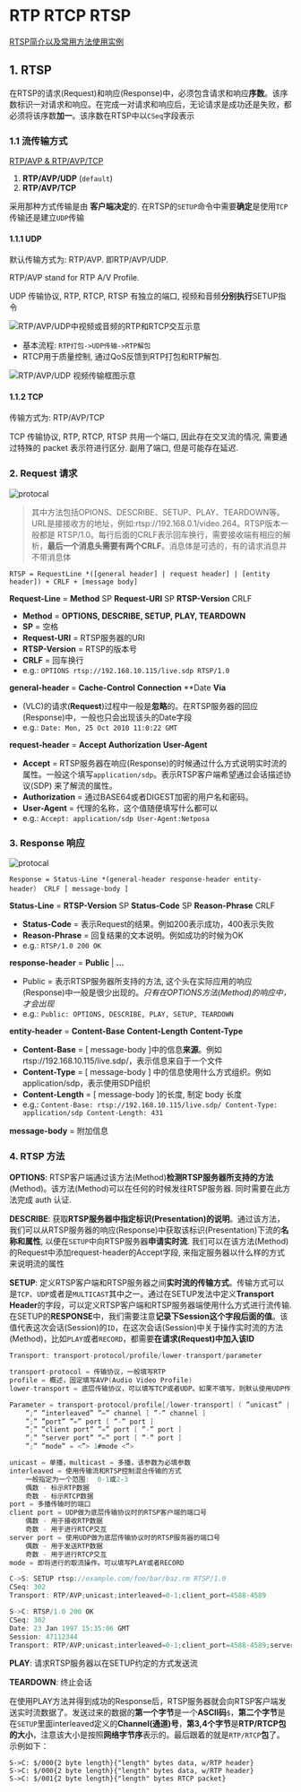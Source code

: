 # RTP RTCP RTSP

[RTSP简介以及常用方法使用实例](https://blog.csdn.net/shining100/article/details/6030818)

## 1. RTSP

在RTSP的请求(Request)和响应(Response)中，必须包含请求和响应**序数**。该序数标识一对请求和响应。在完成一对请求和响应后，无论请求是成功还是失败，都必须将该序数**加一**。该序数在RTSP中以`CSeq`字段表示

### 1.1 流传输方式

[RTP/AVP & RTP/AVP/TCP](https://www.jianshu.com/p/7b9793eb2f4e)

1. **RTP/AVP/UDP** (`default`)
2. **RTP/AVP/TCP**

采用那种方式传输是由 **客户端决定**的. 在RTSP的`SETUP`命令中需要**确定**是使用`TCP`传输还是建立`UDP`传输

#### 1.1.1 UDP

默认传输方式为: RTP/AVP. 即RTP/AVP/UDP.

RTP/AVP stand for RTP A/V Profile.

UDP 传输协议, RTP, RTCP, RTSP 有独立的端口, 视频和音频**分别执行**SETUP指令

![RTP/AVP/UDP中视频或音频的RTP和RTCP交互示意](./img/rtsp-client-server.jpg)

- 基本流程: `RTP打包->UDP传输->RTP解包`
- RTCP用于质量控制, 通过QoS反馈到RTP打包和RTP解包.

![RTP/AVP/UDP 视频传输框图示意](./img/rtp-stream-flow.jpg)

#### 1.1.2 TCP

传输方式为: RTP/AVP/TCP

TCP 传输协议, RTP, RTCP, RTSP 共用一个端口, 因此存在交叉流的情况, 需要通过特殊的 packet 表示符进行区分. 副用了端口, 但是可能存在延迟.

### 2. Request 请求

![protocal](./img/rtsp-request-protocol.jpg)

> 其中方法包括OPIONS、DESCRIBE、SETUP、PLAY、TEARDOWN等。URL是接接收方的地址，例如:rtsp://192.168.0.1/video.264。RTSP版本一般都是 RTSP/1.0。每行后面的CRLF表示回车换行，需要接收端有相应的解析，**最后一个消息头需要有两个CRLF**。消息体是可选的，有的请求消息并不带消息体

``` text
RTSP = RequestLine *([general header] | request header] | [entity header]) + CRLF + [message body]
```

**Request-Line** = **Method** SP **Request-URI** SP **RTSP-Version** CRLF

- **Method** = **OPTIONS, DESCRIBE, SETUP, PLAY, TEARDOWN**
- **SP** = 空格
- **Request-URI** = RTSP服务器的URI
- **RTSP-Version** = RTSP的版本号
- **CRLF** = 回车换行
- e.g.: `OPTIONS rtsp://192.168.10.115/live.sdp RTSP/1.0`

**general-header** = **Cache-Control** **Connection** **Date **Via**

- (VLC)的请求(**Request**)过程中一般是**忽略**的。在RTSP服务器的回应(Response)中，一般也只会出现该头的Date字段
- e.g.: `Date: Mon, 25 Oct 2010 11:0:22 GMT`

**request-header** = **Accept** **Authorization** **User-Agent**

- **Accept** = RTSP服务器在响应(Response)的时候通过什么方式说明实时流的属性。一般这个填写`application/sdp`。表示RTSP客户端希望通过会话描述协议(SDP) 来了解流的属性。
- **Authorization** = 通过BASE64或者DIGEST加密的用户名和密码。
- **User-Agent** = 代理的名称，这个值随便填写什么都可以
- e.g.: `Accept: application/sdp User-Agent:Netposa`

### 3. Response 响应

![protocal](./img/rtsp-response-protocol.jpg)

``` text
Response = Status-Line *(general-header response-header entity-header） CRLF [ message-body ]
```

**Status-Line** = **RTSP-Version** SP **Status-Code** SP **Reason-Phrase** CRLF

- **Status-Code** = 表示Request的结果。例如200表示成功，400表示失败
- **Reason-Phrase** = 回复结果的文本说明。例如成功的时候为OK
- e.g.: `RTSP/1.0 200 OK`

**response-header** = **Public** | **…**

- Public = 表示RTSP服务器所支持的方法, 这个头在实际应用的响应(Response)中一般是很少出现的。*只有在OPTIONS方法(Method)的响应中，才会出现*
- e.g.: `Public: OPTIONS, DESCRIBE, PLAY, SETUP, TEARDOWN`

**entity-header** = **Content-Base** **Content-Length** **Content-Type**

- **Content-Base** = [ message-body ]中的信息**来源**。例如rtsp://192.168.10.115/live.sdp/，表示信息来自于一个文件
- **Content-Type** = [ message-body ] 中的信息使用什么方式组织。例如application/sdp，表示使用SDP组织
- **Content-Length** = [ message-body ]的长度, 制定 body 长度
- e.g.: `Content-Base: rtsp://192.168.10.115/live.sdp/ Content-Type: application/sdp Content-Length: 431`

**message-body** = 附加信息

### 4. RTSP 方法

**OPTIONS**: RTSP客户端通过该方法(Method)**检测RTSP服务器所支持的方法**(Method)。该方法(Method)可以在任何的时候发往RTSP服务器. 同时需要在此方法完成 auth 认证.

**DESCRIBE**: 获取**RTSP服务器中指定标识(Presentation)的说明**。通过该方法，我们可以从RTSP服务器的响应(Response)中获取该标识(Presentation)下流的**名称和属性**, 以便在`SETUP`中向RTSP服务器**申请实时流**. 我们可以在该方法(Method)的Request中添加request-header的Accept字段, 来指定服务器以什么样的方式来说明流的属性

**SETUP**: 定义RTSP客户端和RTSP服务器之间**实时流的传输方式**。传输方式可以是`TCP`、`UDP`或者是`MULTICAST`其中之一。通过在SETUP发法中定义**Transport Header**的字段，可以定义RTSP客户端和RTSP服务器端使用什么方式进行流传输. 在SETUP的**RESPONSE**中，我们需要注意**记录下Session这个字段后面的值**。该值代表这次会话(Session)的`ID`，在这次会话(Session)中关于操作实时流的方法(Method)，比如`PLAY`或者`RECORD`，都需要**在请求(Request)中加入该ID**

``` go
Transport: transport-protocol/profile/lower-transport/parameter

transport-protocol = 传输协议，一般填写RTP
profile = 概述，固定填写AVP(Audio Video Profile)
lower-transport = 底层传输协议，可以填写TCP或者UDP。如果不填写，则默认使用UDP作为底层传输协议

Parameter = transport-protocol/profile[/lower-transport] ( ”unicast” | ”multicast” )
    ”;” ”interleaved” ”=” channel [ ”-” channel ]
    ”;” ”port” ”=” port [ ”-” port ]
    ”;” ”client port” ”=” port [ ”-” port ]
    ”;” ”server port” ”=” port [ ”-” port ]
    ”;” ”mode” = <”> 1#mode <”>

unicast = 单播，multicast = 多播，该参数为必填参数
interleaved = 使用传输流和RTSP控制混合传输的方式
    一般指定为一个范围:  0-1或2-3
    偶数 - 标示RTP数据
    奇数 - 标示RTCP数据
port = 多播传输时的端口
client port = UDP做为底层传输协议时的RTSP客户端的端口号
    偶数 - 用于接收RTP数据
    奇数 - 用于进行RTCP交互
server port = 使用UDP做为底层传输协议时的RTSP服务器的端口号
    偶数 - 用于发送RTP数据
    奇数 - 用于进行RTCP交互
mode = 即将进行的取流操作。可以填写PLAY或者RECORD

C->S: SETUP rtsp://example.com/foo/bar/baz.rm RTSP/1.0
CSeq: 302
Transport: RTP/AVP;unicast;interleaved=0-1;client_port=4588-4589

S->C: RTSP/1.0 200 OK
CSeq: 302
Date: 23 Jan 1997 15:35:06 GMT
Session: 47112344
Transport: RTP/AVP;unicast;interleaved=0-1;client_port=4588-4589;server_port=6256-6257
```

**PLAY**: 请求RTSP服务器以在SETUP约定的方式发送流

**TEARDOWN**: 终止会话

在使用PLAY方法并得到成功的Response后，RTSP服务器就会向RTSP客户端发送实时流数据了。发送过来的数据的**第一个字节**是一个**ASCII码**`$`，**第二个字节**是在`SETUP`里面interleaved定义的**Channel(通道)号**，**第3,4个字节**是**RTP/RTCP包的大小**，注意该大小是按照**网络字节序**表示的。最后跟着的就是`RTP/RTCP`**包**了。示例如下：

``` text
S->C: $/000{2 byte length}{"length" bytes data, w/RTP header}
S->C: $/000{2 byte length}{"length" bytes data, w/RTP header}
S->C: $/001{2 byte length}{"length" bytes RTCP packet}
```
